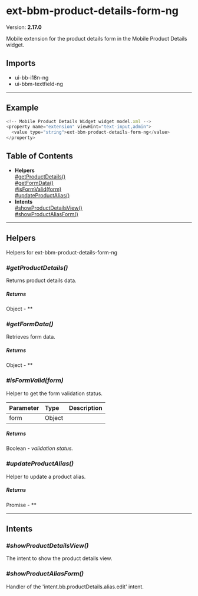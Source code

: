 # ext-bbm-product-details-form-ng


Version: **2.17.0**

Mobile extension for the product details form in the Mobile Product Details widget.

## Imports

* ui-bb-i18n-ng
* ui-bbm-textfield-ng

---

## Example

```javascript
<!-- Mobile Product Details Widget widget model.xml -->
<property name="extension" viewHint="text-input,admin">
  <value type="string">ext-bbm-product-details-form-ng</value>
</property>
```

## Table of Contents
- **Helpers**<br/>    <a href="#Helpers_getProductDetails">#getProductDetails()</a><br/>    <a href="#Helpers_getFormData">#getFormData()</a><br/>    <a href="#Helpers_isFormValid">#isFormValid(form)</a><br/>    <a href="#Helpers_updateProductAlias">#updateProductAlias()</a><br/>
- **Intents**<br/>    <a href="#Intents_showProductDetailsView">#showProductDetailsView()</a><br/>    <a href="#Intents_showProductAliasForm">#showProductAliasForm()</a><br/>

---

## Helpers

Helpers for ext-bbm-product-details-form-ng

### <a name="Helpers_getProductDetails"></a>*#getProductDetails()*

Returns product details data.

##### Returns

Object - **

### <a name="Helpers_getFormData"></a>*#getFormData()*

Retrieves form data.

##### Returns

Object - **

### <a name="Helpers_isFormValid"></a>*#isFormValid(form)*

Helper to get the form validation status.

| Parameter | Type | Description |
| :-- | :-- | :-- |
| form | Object |  |

##### Returns

Boolean - *validation status.*

### <a name="Helpers_updateProductAlias"></a>*#updateProductAlias()*

Helper to update a product alias.

##### Returns

Promise - **

---

## Intents


### <a name="Intents_showProductDetailsView"></a>*#showProductDetailsView()*

The intent to show the product details view.

### <a name="Intents_showProductAliasForm"></a>*#showProductAliasForm()*

Handler of the 'intent.bb.productDetails.alias.edit' intent.
